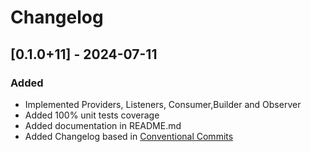 # Changelog

## [0.1.0+11] - 2024-07-11

### Added

- Implemented Providers, Listeners, Consumer,Builder and Observer
- Added 100% unit tests coverage
- Added documentation in README.md
- Added Changelog based in [Conventional Commits](https://www.conventionalcommits.org/en/v1.0.0/)

<!-- # Changelog

All notable changes to this project will be documented in this file.

The format is based on [Keep a Changelog](https://keepachangelog.com/en/1.0.0/) and adheres to the [Conventional Commits](https://www.conventionalcommits.org/en/v1.0.0/) pattern.

## [Unreleased]

### Added

- Initial project setup

### Changed

- Updated dependencies

### Fixed

- Fixed bug Y -->
